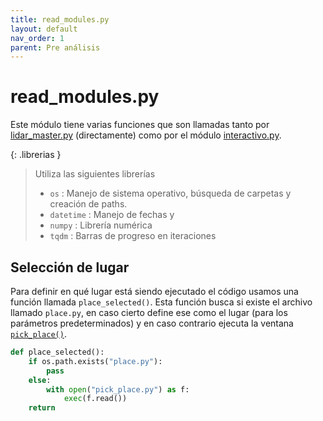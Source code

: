 ```yaml
---
title: read_modules.py
layout: default
nav_order: 1
parent: Pre análisis
---
```


# read_modules.py
Este módulo tiene varias funciones que son llamadas tanto por [lidar_master.py](lidar_master) (directamente) como por el módulo [interactivo.py](interactivo).

{: .librerias }
> Utiliza las siguientes librerías
> - `os` : Manejo de sistema operativo, búsqueda de carpetas y creación de paths.
> - `datetime` : Manejo de fechas y 
> - `numpy` : Librería numérica
> - `tqdm` : Barras de progreso en iteraciones

## Selección de lugar
Para definir en qué lugar está siendo ejecutado el código usamos una función llamada `place_selected()`. Esta función busca si existe el archivo llamado `place.py`, en caso cierto define ese como el lugar (para los parámetros predeterminados) y en caso contrario ejecuta la ventana [`pick_place()`](pick_place).

```python
def place_selected():
    if os.path.exists("place.py"):
        pass
    else:
        with open("pick_place.py") as f:
            exec(f.read())
    return
```

